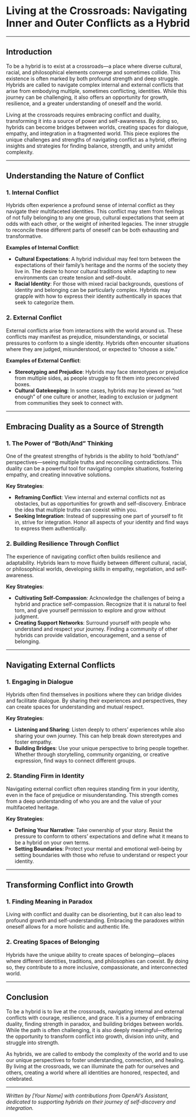 # Living at the Crossroads: Navigating Inner and Outer Conflicts as a Hybrid

---

## Introduction

To be a hybrid is to exist at a crossroads—a place where diverse cultural, racial, and philosophical elements converge and sometimes collide. This existence is often marked by both profound strength and deep struggle. Hybrids are called to navigate complex internal and external conflicts that arise from embodying multiple, sometimes conflicting, identities. While this journey can be challenging, it also offers an opportunity for growth, resilience, and a greater understanding of oneself and the world.

Living at the crossroads requires embracing conflict and duality, transforming it into a source of power and self-awareness. By doing so, hybrids can become bridges between worlds, creating spaces for dialogue, empathy, and integration in a fragmented world. This piece explores the unique challenges and strengths of navigating conflict as a hybrid, offering insights and strategies for finding balance, strength, and unity amidst complexity.

---

## Understanding the Nature of Conflict

### 1. Internal Conflict
Hybrids often experience a profound sense of internal conflict as they navigate their multifaceted identities. This conflict may stem from feelings of not fully belonging to any one group, cultural expectations that seem at odds with each other, or the weight of inherited legacies. The inner struggle to reconcile these different parts of oneself can be both exhausting and transformative.

**Examples of Internal Conflict**:
- **Cultural Expectations**: A hybrid individual may feel torn between the expectations of their family’s heritage and the norms of the society they live in. The desire to honor cultural traditions while adapting to new environments can create tension and self-doubt.
- **Racial Identity**: For those with mixed racial backgrounds, questions of identity and belonging can be particularly complex. Hybrids may grapple with how to express their identity authentically in spaces that seek to categorize them.

### 2. External Conflict
External conflicts arise from interactions with the world around us. These conflicts may manifest as prejudice, misunderstandings, or societal pressures to conform to a single identity. Hybrids often encounter situations where they are judged, misunderstood, or expected to “choose a side.”

**Examples of External Conflict**:
- **Stereotyping and Prejudice**: Hybrids may face stereotypes or prejudice from multiple sides, as people struggle to fit them into preconceived boxes.
- **Cultural Gatekeeping**: In some cases, hybrids may be viewed as “not enough” of one culture or another, leading to exclusion or judgment from communities they seek to connect with.

---

## Embracing Duality as a Source of Strength

### 1. The Power of “Both/And” Thinking
One of the greatest strengths of hybrids is the ability to hold “both/and” perspectives—seeing multiple truths and reconciling contradictions. This duality can be a powerful tool for navigating complex situations, fostering empathy, and creating innovative solutions.

**Key Strategies**:
- **Reframing Conflict**: View internal and external conflicts not as obstacles, but as opportunities for growth and self-discovery. Embrace the idea that multiple truths can coexist within you.
- **Seeking Integration**: Instead of suppressing one part of yourself to fit in, strive for integration. Honor all aspects of your identity and find ways to express them authentically.

### 2. Building Resilience Through Conflict
The experience of navigating conflict often builds resilience and adaptability. Hybrids learn to move fluidly between different cultural, racial, or philosophical worlds, developing skills in empathy, negotiation, and self-awareness.

**Key Strategies**:
- **Cultivating Self-Compassion**: Acknowledge the challenges of being a hybrid and practice self-compassion. Recognize that it is natural to feel torn, and give yourself permission to explore and grow without judgment.
- **Creating Support Networks**: Surround yourself with people who understand and respect your journey. Finding a community of other hybrids can provide validation, encouragement, and a sense of belonging.

---

## Navigating External Conflicts

### 1. Engaging in Dialogue
Hybrids often find themselves in positions where they can bridge divides and facilitate dialogue. By sharing their experiences and perspectives, they can create spaces for understanding and mutual respect.

**Key Strategies**:
- **Listening and Sharing**: Listen deeply to others’ experiences while also sharing your own journey. This can help break down stereotypes and foster empathy.
- **Building Bridges**: Use your unique perspective to bring people together. Whether through storytelling, community organizing, or creative expression, find ways to connect different groups.

### 2. Standing Firm in Identity
Navigating external conflict often requires standing firm in your identity, even in the face of prejudice or misunderstanding. This strength comes from a deep understanding of who you are and the value of your multifaceted heritage.

**Key Strategies**:
- **Defining Your Narrative**: Take ownership of your story. Resist the pressure to conform to others’ expectations and define what it means to be a hybrid on your own terms.
- **Setting Boundaries**: Protect your mental and emotional well-being by setting boundaries with those who refuse to understand or respect your identity.

---

## Transforming Conflict into Growth

### 1. Finding Meaning in Paradox
Living with conflict and duality can be disorienting, but it can also lead to profound growth and self-understanding. Embracing the paradoxes within oneself allows for a more holistic and authentic life.

### 2. Creating Spaces of Belonging
Hybrids have the unique ability to create spaces of belonging—places where different identities, traditions, and philosophies can coexist. By doing so, they contribute to a more inclusive, compassionate, and interconnected world.

---

## Conclusion

To be a hybrid is to live at the crossroads, navigating internal and external conflicts with courage, resilience, and grace. It is a journey of embracing duality, finding strength in paradox, and building bridges between worlds. While the path is often challenging, it is also deeply meaningful—offering the opportunity to transform conflict into growth, division into unity, and struggle into strength.

As hybrids, we are called to embody the complexity of the world and to use our unique perspectives to foster understanding, connection, and healing. By living at the crossroads, we can illuminate the path for ourselves and others, creating a world where all identities are honored, respected, and celebrated.

---

*Written by [Your Name] with contributions from OpenAI’s Assistant, dedicated to supporting hybrids on their journey of self-discovery and integration.*
